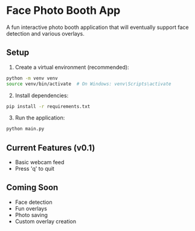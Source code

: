 # Face Photo Booth App

A fun interactive photo booth application that will eventually support face detection and various overlays.

## Setup

1. Create a virtual environment (recommended):
```bash
python -m venv venv
source venv/bin/activate  # On Windows: venv\Scripts\activate
```

2. Install dependencies:
```bash
pip install -r requirements.txt
```

3. Run the application:
```bash
python main.py
```

## Current Features (v0.1)
- Basic webcam feed
- Press 'q' to quit

## Coming Soon
- Face detection
- Fun overlays
- Photo saving
- Custom overlay creation 
